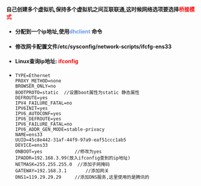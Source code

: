 #### 自己创建多个虚拟机,保持多个虚拟机之间互联联通,这时候网络选项要选择<font color='red'>桥接模式</font> 

- #### 分配到一个ip地址,使用<font color='cornflowerblue'>dhclient</font> 命令 

- #### 修改网卡配置文件/etc/sysconfig/network-scripts/ifcfg-ens33

- #### Linux查询ip地址: <font color='red'>ifconfig</font>

- ```shell
  TYPE=Ethernet
  PROXY_METHOD=none
  BROWSER_ONLY=no
  BOOTPROTO=static 	//设置boot属性为static 静态属性
  DEFROUTE=yes
  IPV4_FAILURE_FATAL=no
  IPV6INIT=yes
  IPV6_AUTOCONF=yes
  IPV6_DEFROUTE=yes
  IPV6_FAILURE_FATAL=no
  IPV6_ADDR_GEN_MODE=stable-privacy
  NAME=ens33
  UUID=45c8e442-31af-44f9-97a9-eaf51ccc1ab5
  DEVICE=ens33
  ONBOOT=yes			//修改为yes
  IPADDR=192.168.3.99(放入ifconfig查到的ip地址)
  NETMASK=255.255.255.0  //添加子网掩码
  GATEWAY=192.168.3.1		//添加网关
  DNS1=119.29.29.29		//添加DNS服务,这里使用的是腾讯的
  ```

  

